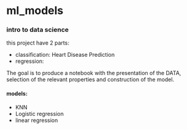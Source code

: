 # ml_models
### intro to data science <br>
this project have 2 parts:
* classification: Heart Disease Prediction <br>
* regression:  <br>

The goal is to produce a notebook with the presentation of the DATA, selection of the relevant properties and construction of the model.
#### models:
* KNN
* Logistic regression
* linear regression


       
        
